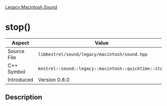 [Legacy.Macintosh.Sound](index)
# stop()
| Aspect | Value |
| --- | --- |
| Source File | `libKestrel/sound/legacy/macintosh/sound.hpp` |
| C++ Symbol | `kestrel::sound::legacy::macintosh::quicktime::stop` |
| Introduced | Version 0.8.0 |
## Description

